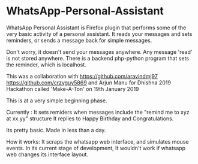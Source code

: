 # WhatsApp-Personal-Assistant
WhatsApp Personal Assistant is Firefox plugin that performs some of the very basic activity of a personal assistant. It reads your messages and sets reminders, or sends a message back for simple messages.

Don't worry, it doesn't send your messages anywhere. Any message 'read' is not stored anywhere.
There is a backend php-python program that sets the reminder, which is localhost.

This was a collaboration with 
https://github.com/aravindmj97
https://github.com/crzyguy5869
and Arjun Manu
for Dhishna 2019 Hackathon called 'Make-A-Ton' on 19th January 2019

This is at a very simple beginning phase.

Currently :
It sets remiders when messages include the "remind me to xyz at xx.yy" structure
It replies to Happy Birthday and Congratulations.

Its pretty basic. Made in less than a day.

How it works:
It scraps the whatsapp web interface, and simulates mouse events.
In its current stage of development, It wouldn't work if whatsapp web changes its interface layout.
